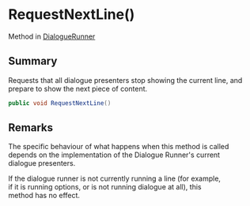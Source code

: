 # RequestNextLine()

Method in [DialogueRunner](yarn.unity.dialoguerunner.md)

## Summary

Requests that all dialogue presenters stop showing the current line, and\
prepare to show the next piece of content.

```csharp
public void RequestNextLine()
```

## Remarks

The specific behaviour of what happens when this method is called\
depends on the implementation of the Dialogue Runner's current\
dialogue presenters.

If the dialogue runner is not currently running a line (for example,\
if it is running options, or is not running dialogue at all), this\
method has no effect.
